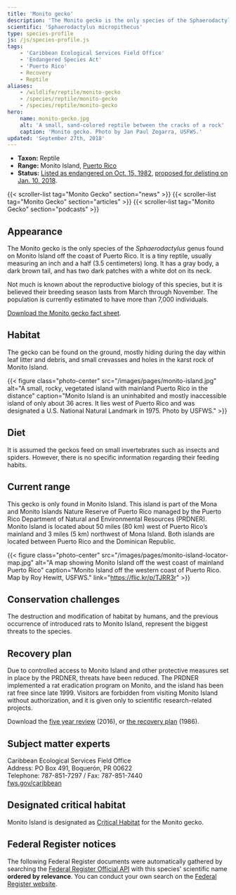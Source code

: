 ```yaml
---
title: 'Monito gecko'
description: 'The Monito gecko is the only species of the Sphaerodactylus genus found on Monito Island off the coast of Puerto Rico. It is a tiny reptile, usually measuring an inch and a half (3.5 centimeters) long. It has a gray body, a dark brown tail, and has two dark patches with a white dot on its neck.'
scientific: 'Sphaerodactylus micropithecus'
type: species-profile
js: /js/species-profile.js
tags:
    - 'Caribbean Ecological Services Field Office'
    - 'Endangered Species Act'
    - 'Puerto Rico'
    - Recovery
    - Reptile
aliases:
    - /wildlife/reptile/monito-gecko
    - /species/reptile/monito-gecko
    - /species/reptile/monito-gecko
hero:
    name: monito-gecko.jpg
    alt: 'A small, sand-colored reptile between the cracks of a rock'
    caption: 'Monito gecko. Photo by Jan Paul Zegarra, USFWS.'
updated: 'September 27th, 2018'
---
```


- **Taxon:** Reptile
- **Range:** Monito Island, [Puerto Rico](/puerto-rico)
- **Status:** [Listed as endangered on Oct. 15, 1982](https://ecos.fws.gov/docs/federal_register/fr638.pdf), [proposed for delisting on Jan. 10, 2018](https://www.gpo.gov/fdsys/pkg/FR-2018-01-10/pdf/2018-00207.pdf).

{{< scroller-list tag="Monito Gecko" section="news" >}}
{{< scroller-list tag="Monito Gecko" section="articles" >}}
{{< scroller-list tag="Monito Gecko" section="podcasts" >}}

## Appearance

The Monito gecko is the only species of the *Sphaerodactylus* genus found on Monito Island off the coast of Puerto Rico. It is a tiny reptile, usually measuring an inch and a half (3.5 centimeters) long. It has a gray body, a dark brown tail, and has two dark patches with a white dot on its neck.

Not much is known about the reproductive biology of this species, but it is believed their breeding season lasts from March through November. The population is currently estimated to have more than 7,000 individuals.

[Download the Monito gecko fact sheet](/pdf/fact-sheet/monito-gecko.pdf).

## Habitat

The gecko can be found on the ground, mostly hiding during the day within leaf litter and debris, and small crevasses and holes in the karst rock of Monito Island.

{{< figure class="photo-center" src="/images/pages/monito-island.jpg" alt="A small, rocky, vegetated island with mainland Puerto Rico in the distance" caption="Monito Island is an uninhabited and mostly inaccessible island of only about 36 acres. It lies west of Puerto Rico and was designated a U.S. National Natural Landmark in 1975. Photo by USFWS." >}}

## Diet

It is assumed the geckos feed on small invertebrates such as insects and spiders. However, there is no specific information regarding their feeding habits.

## Current range

This gecko is only found in Monito Island. This island is part of the Mona and Monito Islands Nature Reserve of Puerto Rico managed by the Puerto Rico Department of Natural and Environmental Resources (PRDNER).  Monito Island is located about 50 miles (80 km) west of Puerto Rico’s mainland and 3 miles (5 km) northwest of Mona Island. Both islands are located between Puerto Rico and the Dominican Republic.

{{< figure class="photo-center" src="/images/pages/monito-island-locator-map.jpg" alt="A map showing Monito Island off the west coast of mainland Puerto Rico" caption="Monito Island off the western coast of Puerto Rico. Map by Roy Hewitt, USFWS." link="https://flic.kr/p/TJRR3r" >}}

## Conservation challenges

The destruction and modification of habitat by humans, and the previous occurrence of introduced rats to Monito Island, represent the biggest threats to the species.

## Recovery plan

Due to controlled access to Monito Island and other protective measures set in place by the PRDNER, threats have been reduced. The PRDNER implemented a rat eradication program on Monito, and the island has been rat free since late 1999.  Visitors are forbidden from visiting Monito Island without authorization, and it is given only to scientific research-related projects.

Download the [five year review](https://ecos.fws.gov/docs/five_year_review/doc4812.pdf) (2016), or [the recovery plan](https://ecos.fws.gov/docs/recovery_plan/860327a.pdf) (1986).

## Subject matter experts

Caribbean Ecological Services Field Office  
Address: PO Box 491, Boquerón, PR 00622  
Telephone: 787-851-7297 / Fax: 787-851-7440  
[fws.gov/caribbean](https://www.fws.gov/caribbean)

## Designated critical habitat

Monito Island is designated as [Critical Habitat](https://ecos.fws.gov/ecp0/profile/speciesProfile?sId=2200#crithab) for the Monito gecko.

## Federal Register notices

The following Federal Register documents were automatically gathered by searching the [Federal Register Official API](https://www.federalregister.gov/blog/learn/developers) with this species' scientific name **ordered by relevance**. You can conduct your own search on the [Federal Register website](https://www.federalregister.gov/articles/search).
